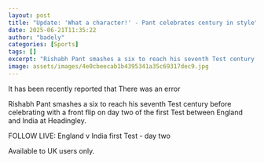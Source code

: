 ```yaml
---
layout: post
title: "Update: 'What a character!' - Pant celebrates century in style"
date: 2025-06-21T11:35:22
author: "badely"
categories: [Sports]
tags: []
excerpt: "Rishabh Pant smashes a six to reach his seventh Test century before celebrating with a front flip on day two of the first Test between England and Ind"
image: assets/images/4e0cbeecab1b4395341a35c69317dec9.jpg
---
```


It has been recently reported that There was an error

Rishabh Pant smashes a six to reach his seventh Test century before celebrating with a front flip on day two of the first Test between England and India at Headingley.

FOLLOW LIVE: England v India first Test - day two

Available to UK users only.

